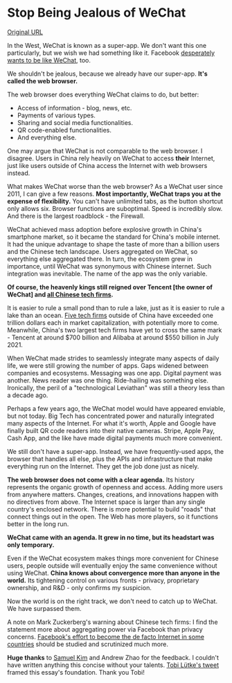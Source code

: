 # Stop Being Jealous of WeChat

[Original URL](https://world.hey.com/michaelhe/stop-being-jealous-of-wechat-28f6ddf5)

In the West, WeChat is known as a super-app. We don't want this one particularly, but we wish we had something like it. Facebook  [desperately wants to be like WeChat](https://www.nytimes.com/2019/03/07/technology/facebook-zuckerberg-wechat.html), too. 

We shouldn't be jealous, because we already have our super-app. **It's called the web browser.**

The web browser does everything WeChat claims to do, but better:
* Access of information - blog, news, etc.
* Payments of various types.
* Sharing and social media functionalities. 
* QR code-enabled functionalities.
* And everything else.

One may argue that WeChat is not comparable to the web browser. I disagree. Users in China rely heavily on WeChat to access **their** Internet, just like users outside of China access the Internet with web browsers instead.  

What makes WeChat worse than the web browser? As a WeChat user since 2011, I can give a few reasons. **Most importantly, WeChat traps you at the expense of flexibility.** You can't have unlimited tabs, as the button shortcut only allows six. Browser functions are suboptimal. Speed is incredibly slow. And there is the largest roadblock - the Firewall. 

WeChat achieved mass adoption before explosive growth in China's smartphone market, so it became the standard for China's mobile internet. It had the unique advantage to shape the taste of more than a billion users and the Chinese tech landscape. Users aggregated on WeChat, so everything else aggregated there. In turn, the ecosystem grew in importance, until WeChat was synonymous with Chinese internet. Such integration was inevitable. The name of the app was the only variable. 

**Of course, the heavenly kings still reigned over Tencent [the owner of WeChat] and [all Chinese tech firms](https://www.bloomberg.com/news/features/2021-07-08/-didi-crackdown-big-data-is-the-latest-u-s-china-battleground).**

It is easier to rule a small pond than to rule a lake, just as it is easier to rule a lake than an ocean. [Five tech firms](https://www.theverge.com/2021/6/28/22554502/facebook-1-trillion-dollar-market-cap-company-business) outside of China have exceeded one trillion dollars each in market capitalization, with potentially more to come. Meanwhile, China's two largest tech firms have yet to cross the same mark - Tencent at around $700 billion and Alibaba at around $550 billion in July 2021. 

When WeChat made strides to seamlessly integrate many aspects of daily life, we were still growing the number of apps. Gaps widened between companies and ecosystems. Messaging was one app. Digital payment was another. News reader was one thing. Ride-hailing was something else. Ironically, the peril of a "technological Leviathan" was still a theory less than a decade ago. 

Perhaps a few years ago, the WeChat model would have appeared enviable, but not today. Big Tech has concentrated power and naturally integrated many aspects of the Internet. For what it's worth, Apple and Google have finally built QR code readers into their native cameras. Stripe, Apple Pay, Cash App, and the like have made digital payments much more convenient.

We still don't have a super-app. Instead, we have frequently-used apps, the browser that handles all else, plus the APIs and infrastructure that make everything run on the Internet. They get the job done just as nicely. 

**The web browser does not come with a clear agenda.** Its history represents the organic growth of openness and access. Adding more users from anywhere matters. Changes, creations, and innovations happen with no directives from above. The Internet space is larger than any single country's enclosed network. There is more potential to build "roads" that connect things out in the open. The Web has more players, so it functions better in the long run. 

**WeChat came with an agenda. It grew in no time, but its headstart was only temporary.** 

Even if the WeChat ecosystem makes things more convenient for Chinese users, people outside will eventually enjoy the same convenience without using WeChat.  **China knows about convergence more than anyone in the world.** Its tightening control on various fronts - privacy, proprietary ownership, and R&D - only confirms my suspicion. 

Now the world is on the right track, we don't need to catch up to WeChat. We have surpassed them. 

A note on Mark Zuckerberg's warning about Chinese tech firms: I find the statement more about aggregating power via Facebook than privacy concerns. [Facebook's effort to become the de facto Internet in some countries](https://www.theguardian.com/world/2016/aug/01/facebook-free-basics-internet-africa-mark-zuckerberg) should be studied and scrutinized much more.

**Huge thanks** to [Samuel Kim](https://world.hey.com/samuelkim) and Andrew Zhao for the feedback. I couldn't have written anything this concise without your talents. [Tobi Lütke's tweet](https://twitter.com/tobi/status/1412155158126022662) framed this essay's foundation. Thank you Tobi!
